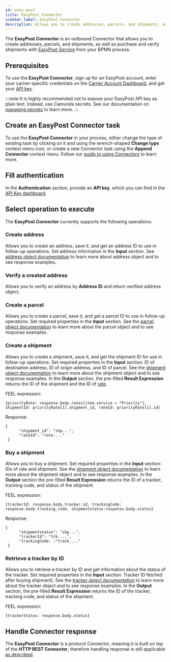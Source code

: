 ```yaml
---
id: easy-post
title: EasyPost Connector
sidebar_label: EasyPost Connector
description: Allows you to create addresses, parcels, and shipments, as well as purchase and verify shipments.
---
```


The **EasyPost Connector** is an outbound Connector that allows you to create addresses, parcels, and shipments, as well as purchase and verify shipments with [EasyPost Service](https://www.easypost.com/) from your BPMN process.

## Prerequisites

To use the **EasyPost Connector**, sign up for an EasyPost account, enter your carrier-specific credentials on the [Carrier Account Dashboard](https://www.easypost.com/account/carriers), and get your [API key](https://www.easypost.com/account/api-keys).

:::note
It is highly recommended not to expose your EasyPost API key as plain text. Instead, use Camunda secrets.
See our documentation on [managing secrets](../../../components/console/manage-clusters/manage-secrets.md) to learn more.
:::

## Create an EasyPost Connector task

To use the **EasyPost Connector** in your process, either change the type of existing task by clicking on it and using the wrench-shaped **Change type** context menu icon, or create a new Connector task using the **Append Connector** context menu. Follow our [guide to using Connectors](../use-connectors.md) to learn more.

## Fill authentication

In the **Authentication** section, provide an **API key**, which you can find in the [API Key dashboard](https://www.easypost.com/account/api-keys).

## Select operation to execute

The **EasyPost Connector** currently supports the following operations:

### Create address

Allows you to create an address, save it, and get an address ID to use in follow-up operations.
Set address information in the **Input** section.
See [address object documentation](https://www.easypost.com/docs/api#addresses) to learn more about address object and to see response examples.

### Verify a created address

Allows you to verify an address by **Address ID** and return verified address object.

### Create a parcel

Allows you to create a parcel, save it, and get a parcel ID to use in follow-up operations.
Set required properties in the **Input** section.
See the [parcel object documentation](https://www.easypost.com/docs/api#parcels) to learn more about the parcel object and to see response examples.

### Create a shipment

Allows you to create a shipment, save it, and get the shipment ID for use in follow-up operations.
Set required properties in the **Input** section: ID of destination address, ID of origin address, and ID of parcel.
See the [shipment object documentation](https://www.easypost.com/docs/api#shipments) to learn more about the shipment object and to see response examples.
In the **Output** section, the pre-filled **Result Expression** returns the ID of the shipment and the ID of [rate](https://www.easypost.com/docs/api#rates).

FEEL expression:

```
{priorityRate: response.body.rates[item.service = "Priority"], shipmentId: priorityRate[1].shipment_id, rateId: priorityRate[1].id}
```

Response:

```
{
      "shipment_id": "shp...",
      "rateId": "rate...."
 }
```

### Buy a shipment

Allows you to buy a shipment. Set required properties in the **Input** section: IDs of rate and shipment.
See the [shipment object documentation](https://www.easypost.com/docs/api#buy-a-shipment) to learn more about the shipment object and to see response examples.
In the **Output** section the pre-filled **Result Expression** returns the ID of a tracker, tracking code, and status of the shipment.

FEEL expression:

```
{trackerId: response.body.tracker.id, trackingCode: response.body.tracking_code, shipmentstatus:response.body.status}
```

Response:

```
{
      "shipmentstatus": "shp...",
      "trackerId": "trk....",
      "trackingCode: :"track...."
 }
```

### Retrieve a tracker by ID

Allows you to retrieve a tracker by ID and get information about the status of the tracker.
Set required properties in the **Input** section: Tracker ID fetched after buying shipment).
See the [tracker object documentation](https://www.easypost.com/docs/api/java#trackers) to learn more about the tracker object and to see response examples.
In the **Output** section, the pre-filled **Result Expression** returns the ID of the tracker, tracking code, and status of the shipment.

FEEL expression:

```
{trackerStatus: response.body.status}
```

## Handle Connector response

The **EasyPost Connector** is a protocol Connector, meaning it is built on top of the **HTTP REST Connector**, therefore
handling response is still applicable [as described](./rest.md#response).
